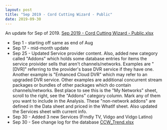 ```yaml
---
layout: post
title: "Sep 2019 - Cord Cutting Wizard - Public"
date: 2019-09-30
---
```

<p>An update for Sep of 2019. <a href="/Sep 2019 - Cord Cutting Wizard - Public.xlsx">Sep 2019 - Cord Cutting Wizard - Public.xlsx</a>
  <p>
    <ul>
      <li>Sep 1 - starting off same as end of Aug
      <li>Sep 17 - mid-month update
      <li>Sep 25 - Updated Service provider content. Also, added new category called "Addons" which holds some database entries for items the service proivider sells that aren't channels/networks. Examples are "[DVR]" referring to the provider's base DVR service if they have one. Another example is "Enhanced Cloud DVR" which may refer to an upgraded DVR service. Other examples are additional concurrent stream packages or bundles of other packages which do contain channels/networks. Best place to see this is the "My Networks" sheet, scroll to the right, see the "Addons" category column. Mark any of them you want to include in the Analysis. These "non-network addons" are defined in the Data sheet and priced in the WhatIf sheet. Also updated the Services sheet with current info.
      <li>Sep 30 - Added 3 new Services (Frndly TV, Vidgo and Vidgo Latino)
      <li>Sep 30 - See change log for the database <a href="/CCW_Trend.xlsx">CCW_Trend.xlsx</a>
